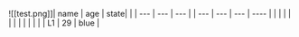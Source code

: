 ![[test.png]]| name | age | state|
|     | --- | --- | ---  |
| --- | --- | --- | ---- |
|     |     |     |      |
|     |     |     |      |
|     | L1  | 29  | blue |
